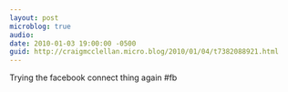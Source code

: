 ```yaml
---
layout: post
microblog: true
audio: 
date: 2010-01-03 19:00:00 -0500
guid: http://craigmcclellan.micro.blog/2010/01/04/t7382088921.html
---
```

Trying the facebook connect thing again #fb
